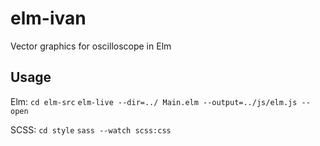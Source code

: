 # elm-ivan
Vector graphics for oscilloscope in Elm

## Usage

Elm:
`cd elm-src`
`elm-live --dir=../ Main.elm --output=../js/elm.js --open`

SCSS:
`cd style`
`sass --watch scss:css`
